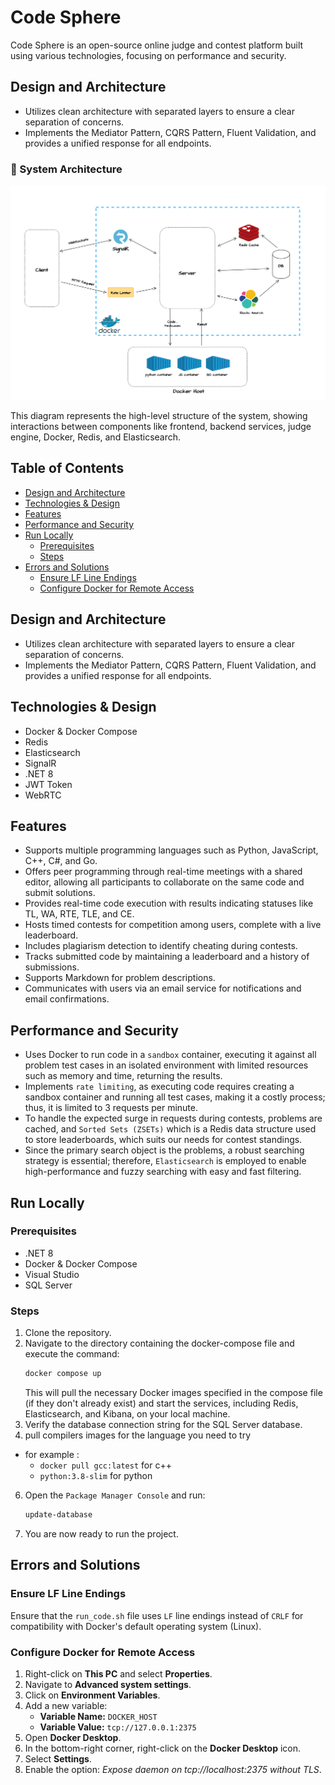 # Code Sphere

Code Sphere is an open-source online judge and contest platform built using various technologies, focusing on performance and security.

## Design and Architecture

- Utilizes clean architecture with separated layers to ensure a clear separation of concerns.
- Implements the Mediator Pattern, CQRS Pattern, Fluent Validation, and provides a unified response for all endpoints.

### 🧩 System Architecture

![Code Sphere Architecture](TopLevelDesign.png)

This diagram represents the high-level structure of the system, showing interactions between components like frontend, backend services, judge engine, Docker, Redis, and Elasticsearch.
## Table of Contents

- [Design and Architecture](#design-and-architecture)
- [Technologies & Design](#technologies--design)
- [Features](#features)
- [Performance and Security](#performance-and-security)
- [Run Locally](#run-locally)
  - [Prerequisites](#prerequisites)
  - [Steps](#steps)
- [Errors and Solutions](#errors-and-solutions)
  - [Ensure LF Line Endings](#ensure-lf-line-endings)
  - [Configure Docker for Remote Access](#configure-docker-for-remote-access)

## Design and Architecture

- Utilizes clean architecture with separated layers to ensure a clear separation of concerns.
- Implements the Mediator Pattern, CQRS Pattern, Fluent Validation, and provides a unified response for all endpoints.

## Technologies & Design

- Docker & Docker Compose
- Redis
- Elasticsearch
- SignalR
- .NET 8
- JWT Token
- WebRTC

## Features

- Supports multiple programming languages such as Python, JavaScript, C++, C#, and Go.
- Offers peer programming through real-time meetings with a shared editor, allowing all participants to collaborate on the same code and submit solutions.
- Provides real-time code execution with results indicating statuses like TL, WA, RTE, TLE, and CE.
- Hosts timed contests for competition among users, complete with a live leaderboard.
- Includes plagiarism detection to identify cheating during contests.
- Tracks submitted code by maintaining a leaderboard and a history of submissions.
- Supports Markdown for problem descriptions.
- Communicates with users via an email service for notifications and email confirmations.

## Performance and Security

- Uses Docker to run code in a `sandbox` container, executing it against all problem test cases in an isolated environment with limited resources such as memory and time, returning the results.
- Implements `rate limiting`, as executing code requires creating a sandbox container and running all test cases, making it a costly process; thus, it is limited to 3 requests per minute.
- To handle the expected surge in requests during contests, problems are cached, and `Sorted Sets (ZSETs)` which is a Redis data structure used to store leaderboards, which suits our needs for contest standings.
- Since the primary search object is the problems, a robust searching strategy is essential; therefore, `Elasticsearch` is employed to enable high-performance and fuzzy searching with easy and fast filtering.

## Run Locally

### Prerequisites

- .NET 8
- Docker & Docker Compose
- Visual Studio
- SQL Server

### Steps

1. Clone the repository.
2. Navigate to the directory containing the docker-compose file and execute the command:
   ```sh
   docker compose up
   ```
   This will pull the necessary Docker images specified in the compose file (if they don't already exist) and start the services, including Redis, Elasticsearch, and Kibana, on your local machine.
3. Verify the database connection string for the SQL Server database.
4. pull compilers images for the language you need to try 
  * for example :
    *  `docker pull gcc:latest` for c++ 
    *  `python:3.8-slim` for python
6. Open the `Package Manager Console` and run:
   ```sh
   update-database
   ```
5. You are now ready to run the project.

## Errors and Solutions

### Ensure LF Line Endings

Ensure that the `run_code.sh` file uses `LF` line endings instead of `CRLF` for compatibility with Docker's default operating system (Linux).

### Configure Docker for Remote Access

1. Right-click on **This PC** and select **Properties**.
2. Navigate to **Advanced system settings**.
3. Click on **Environment Variables**.
4. Add a new variable:
   - **Variable Name:** `DOCKER_HOST`
   - **Variable Value:** `tcp://127.0.0.1:2375`
5. Open **Docker Desktop**.
6. In the bottom-right corner, right-click on the **Docker Desktop** icon.
7. Select **Settings**.
8. Enable the option: *Expose daemon on tcp://localhost:2375 without TLS*.

